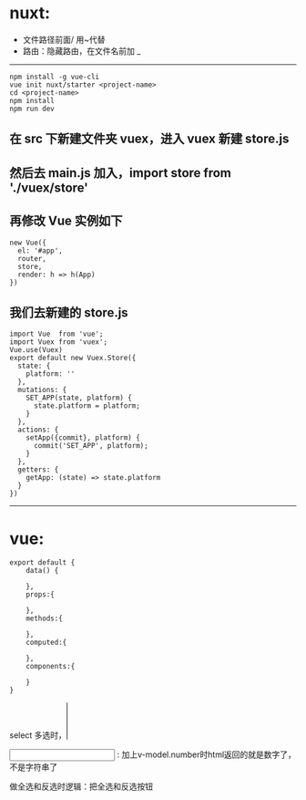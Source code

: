 # nuxt: #

- 文件路径前面/  用~代替
- 路由：隐藏路由，在文件名前加 _
----------
    npm install -g vue-cli
    vue init nuxt/starter <project-name>
    cd <project-name>
    npm install
    npm run dev

在 src 下新建文件夹 vuex，进入 vuex 新建 store.js
----------
然后去 main.js 加入，import store from './vuex/store'
----------
再修改 Vue 实例如下
----------
    new Vue({
	  el: '#app',
	  router,
	  store,
	  render: h => h(App)
	})

我们去新建的 store.js
----------
    import Vue  from 'vue';
	import Vuex from 'vuex';
	Vue.use(Vuex)
	export default new Vuex.Store({
	  state: {
	    platform: ''
	  },
	  mutations: {
	    SET_APP(state, platform) {
	      state.platform = platform;
	    }
	  },
	  actions: {
	    setApp({commit}, platform) {
	      commit('SET_APP', platform);
	    }
	  },
	  getters: {
	    getApp: (state) => state.platform
	  }
	})


----------

# vue: #
    export default {
		data() {

		},
		props:{
		
		},
		methods:{
		
		},
		computed:{
		
		},
		components:{
		
		}
	}


select   多选时，<select multiple></select>

<input type="number" v-model.number="age" /> :  加上v-model.number时html返回的就是数字了，不是字符串了

做全选和反选时逻辑：把全选和反选按钮   